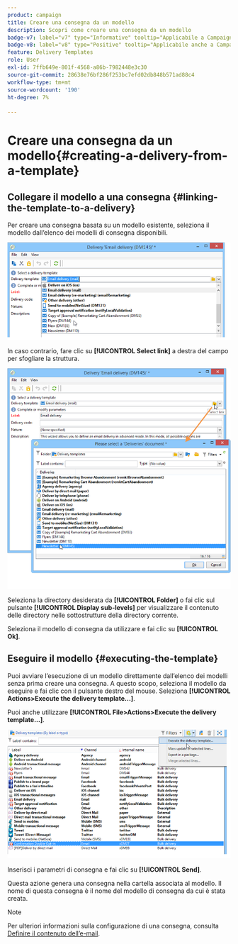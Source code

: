 ```yaml
---
product: campaign
title: Creare una consegna da un modello
description: Scopri come creare una consegna da un modello
badge-v7: label="v7" type="Informative" tooltip="Applicabile a Campaign Classic v7"
badge-v8: label="v8" type="Positive" tooltip="Applicabile anche a Campaign v8"
feature: Delivery Templates
role: User
exl-id: 7ffb649e-801f-4568-a86b-7982448e3c30
source-git-commit: 28638e76bf286f253bc7efd02db848b571ad88c4
workflow-type: tm+mt
source-wordcount: '190'
ht-degree: 7%

---
```


# Creare una consegna da un modello{#creating-a-delivery-from-a-template}

## Collegare il modello a una consegna {#linking-the-template-to-a-delivery}

Per creare una consegna basata su un modello esistente, seleziona il modello dall’elenco dei modelli di consegna disponibili.

![](assets/s_ncs_user_wizard_select_template.png)

In caso contrario, fare clic su **[!UICONTROL Select link]** a destra del campo per sfogliare la struttura.

![](assets/s_ncs_user_wizard_choose_link.png)

Seleziona la directory desiderata da **[!UICONTROL Folder]** o fai clic sul pulsante **[!UICONTROL Display sub-levels]** per visualizzare il contenuto delle directory nelle sottostrutture della directory corrente.

Seleziona il modello di consegna da utilizzare e fai clic su **[!UICONTROL Ok]**.

## Eseguire il modello {#executing-the-template}

Puoi avviare l’esecuzione di un modello direttamente dall’elenco dei modelli senza prima creare una consegna. A questo scopo, seleziona il modello da eseguire e fai clic con il pulsante destro del mouse. Seleziona **[!UICONTROL Actions>Execute the delivery template...]**.

Puoi anche utilizzare **[!UICONTROL File>Actions>Execute the delivery template...]**.

![](assets/s_ncs_user_template_execute_menu.png)

Inserisci i parametri di consegna e fai clic su **[!UICONTROL Send]**.

Questa azione genera una consegna nella cartella associata al modello. Il nome di questa consegna è il nome del modello di consegna da cui è stata creata.

>[!NOTE]
>
>Per ulteriori informazioni sulla configurazione di una consegna, consulta [Definire il contenuto dell’e-mail](defining-the-email-content.md).
